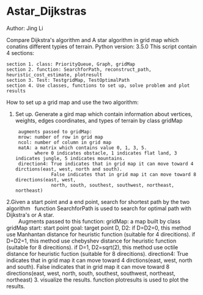 # Astar_Dijkstras
Author: Jing Li

Compare Dijkstra's algorithm and A star algorithm in grid map which conatins different typies of terrain.
Python version: 3.5.0
This script contain 4 sections:
   
    section 1. class: PriorityQueue, Graph, gridMap
    section 2. function: SearchforPath, reconstruct_path, heuristic_cost_estimate, plotresult
    section 3. Test: TestgridMap, TestOptimalPath
    section 4. Use classes, functions to set up, solve problem and plot results
   
How to set up a grid map and use the two algorithm:
  1. Set up.
    Generate a gird map which contain information about vertices, weights, edges
    coordinates, and types of terrain by class gridMap
         
          augments passed to gridMap:
          mrow: number of row in grid map
          ncol: number of column in grid map
          matA: a matrix which contains value 0, 1, 3, 5. 
                where 0 indicates obstacle, 1 indicates flat land, 3 indicates jungle, 5 indicates mountains.
          direction4: True indicates that in grid map it can move toward 4 dirctions(east, west, north and south).
                      False indicates that in grid map it can move toward 8 directions(east, west, 
                      north, south, southest, southwest, northeast, northeast)
                      
  
2.Given a start point and a end point, search for shortest path by the two algorithm
   function SearchforPath is used to search for optimal path with Dijkstra's or A star.
         
         Augments passed to this function:
         gridMap: a map built by class gridMap
         start: start point
         goal: target point
       D, D2: if D=D2=0, this method use Manhantan distance for heuristic function (suitable for 4 direcitions).
              if D=D2=1, this method use chebyshev distance for heuristic function (suitable for 8 direcitions).
              if D=1, D2=sqrt(2), this method use octile distance for heuristic fuction (suitable for 8 direcitions).
       direction4: True indicates that in grid map it can move toward 4 dirctions(east, west, north and south).
                   False indicates that in grid map it can move toward 8 directions(east, west, 
                      north, south, southest, southwest, northeast, northeast)
3. visualize the results.
     function plotresults is used to plot the results.


